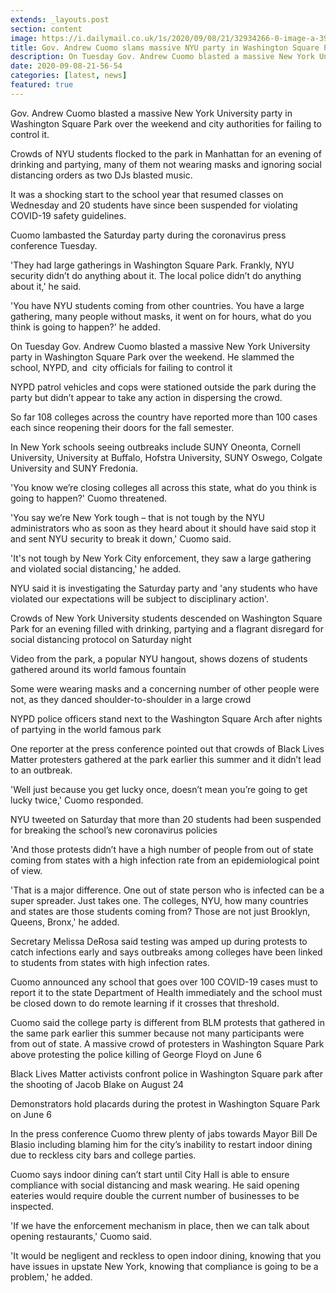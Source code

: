 ```yaml
---
extends: _layouts.post
section: content
image: https://i.dailymail.co.uk/1s/2020/09/08/21/32934266-0-image-a-39_1599597698193.jpg 
title: Gov. Andrew Cuomo slams massive NYU party in Washington Square Park 
description: On Tuesday Gov. Andrew Cuomo blasted a massive New York University party held over the weekend in Washington Square Park saying one out-of-state student could become a super-spreader. 
date: 2020-09-08-21-56-54 
categories: [latest, news] 
featured: true 
--- 
```

Gov. Andrew Cuomo blasted a massive New York University party in Washington Square Park over the weekend and city authorities for failing to control it.

Crowds of NYU students flocked to the park in Manhattan for an evening of drinking and partying, many of them not wearing masks and ignoring social distancing orders as two DJs blasted music.

It was a shocking start to the school year that resumed classes on Wednesday and 20 students have since been suspended for violating COVID-19 safety guidelines.

Cuomo lambasted the Saturday party during the coronavirus press conference Tuesday.

'They had large gatherings in Washington Square Park. Frankly, NYU security didn’t do anything about it. The local police didn’t do anything about it,' he said. 

'You have NYU students coming from other countries. You have a large gathering, many people without masks, it went on for hours, what do you think is going to happen?' he added. 

On Tuesday Gov. Andrew Cuomo blasted a massive New York University party in Washington Square Park over the weekend. He slammed the school, NYPD, and  city officials for failing to control it

NYPD patrol vehicles and cops were stationed outside the park during the party but didn’t appear to take any action in dispersing the crowd.

So far 108 colleges across the country have reported more than 100 cases each since reopening their doors for the fall semester.

In New York schools seeing outbreaks include SUNY Oneonta, Cornell University, University at Buffalo, Hofstra University, SUNY Oswego, Colgate University and SUNY Fredonia.

'You know we’re closing colleges all across this state, what do you think is going to happen?' Cuomo threatened. 

'You say we’re New York tough – that is not tough by the NYU administrators who as soon as they heard about it should have said stop it and sent NYU security to break it down,' Cuomo said. 

'It's not tough by New York City enforcement, they saw a large gathering and violated social distancing,' he added.

NYU said it is investigating the Saturday party and 'any students who have violated our expectations will be subject to disciplinary action'.

Crowds of New York University students descended on Washington Square Park for an evening filled with drinking, partying and a flagrant disregard for social distancing protocol on Saturday night

Video from the park, a popular NYU hangout, shows dozens of students gathered around its world famous fountain

Some were wearing masks and a concerning number of other people were not, as they danced shoulder-to-shoulder in a large crowd

NYPD police officers stand next to the Washington Square Arch after nights of partying in the world famous park

One reporter at the press conference pointed out that crowds of Black Lives Matter protesters gathered at the park earlier this summer and it didn’t lead to an outbreak.

'Well just because you get lucky once, doesn’t mean you’re going to get lucky twice,' Cuomo responded. 

NYU tweeted on Saturday that more than 20 students had been suspended for breaking the school’s new coronavirus policies

'And those protests didn’t have a high number of people from out of state coming from states with a high infection rate from an epidemiological point of view.

'That is a major difference. One out of state person who is infected can be a super spreader. Just takes one. The colleges, NYU, how many countries and states are those students coming from? Those are not just Brooklyn, Queens, Bronx,' he added.

Secretary Melissa DeRosa said testing was amped up during protests to catch infections early and says outbreaks among colleges have been linked to students from states with high infection rates. 

Cuomo announced any school that goes over 100 COVID-19 cases must to report it to the state Department of Health immediately and the school must be closed down to do remote learning if it crosses that threshold. 

Cuomo said the college party is different from BLM protests that gathered in the same park earlier this summer because not many participants were from out of state. A massive crowd of protesters in Washington Square Park above protesting the police killing of George Floyd on June 6

Black Lives Matter activists confront police in Washington Square park after the shooting of Jacob Blake on August 24

Demonstrators hold placards during the protest in Washington Square Park on June 6

In the press conference Cuomo threw plenty of jabs towards Mayor Bill De Blasio including blaming him for the city’s inability to restart indoor dining due to reckless city bars and college parties.

Cuomo says indoor dining can’t start until City Hall is able to ensure compliance with social distancing and mask wearing. He said opening eateries would require double the current number of businesses to be inspected.

'If we have the enforcement mechanism in place, then we can talk about opening restaurants,' Cuomo said.

'It would be negligent and reckless to open indoor dining, knowing that you have issues in upstate New York, knowing that compliance is going to be a problem,' he added. 

